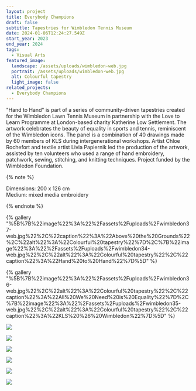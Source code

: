 ```yaml
---
layout: project
title: Everybody Champions
draft: false
subtitle: Tapestries for Wimbledon Tennis Museum
date: 2024-01-06T12:24:27.549Z
start_year: 2023
end_year: 2024
tags:
  - Visual Arts
featured_image:
  landscape: /assets/uploads/wimbledon-web.jpg
  portrait: /assets/uploads/wimbledon-web.jpg
  alt: Colourful tapestry
  light_image: false
related_projects:
  - Everybody Champions
---
```

"Hand to Hand" is part of a series of community-driven tapestries created for the Wimbledon Lawn Tennis Museum in partnership with the Love to Learn Programme at London-based charity Katherine Low Settlement. The artwork celebrates the beauty of equality in sports and tennis, reminiscent of the Wimbledon icons. The panel is a combination of 40 drawings made by 60 members of KLS during intergenerational workshops. Artist Chloe Rochefort and textile artist Livia Papiernik led the production of the artwork, assisted by ten volunteers who used a range of hand embroidery, patchwork, sewing, stitching, and knitting techniques. Project funded by the Wimbledon Foundation.

{% note %}



Dimensions: 200 x 126 cm\
Medium: mixed media embroidery



{% endnote %}

{% gallery "%5B%7B%22image%22%3A%22%2Fassets%2Fuploads%2Fwimbledon37-web.jpg%22%2C%22caption%22%3A%22Above%20the%20Grounds%22%2C%22alt%22%3A%22Colourful%20tapestry%22%7D%2C%7B%22image%22%3A%22%2Fassets%2Fuploads%2Fwimbledon34-web.jpg%22%2C%22alt%22%3A%22Colourful%20tapestry%22%2C%22caption%22%3A%22Hand%20to%20Hand%22%7D%5D" %}

{% gallery "%5B%7B%22image%22%3A%22%2Fassets%2Fuploads%2Fwimbledon36-web.jpg%22%2C%22alt%22%3A%22Colourful%20tapestry%22%2C%22caption%22%3A%22All%20We%20Need%20is%20Equality%22%7D%2C%7B%22image%22%3A%22%2Fassets%2Fuploads%2Fwimbledon35-web.jpg%22%2C%22alt%22%3A%22Colourful%20tapestry%22%2C%22caption%22%3A%22KLS%20%26%20Wimbledon%22%7D%5D" %}

![](/assets/uploads/dscf0057-web.jpg)

![](/assets/uploads/dscf0074-web.jpg)

![](/assets/uploads/img_2389.jpg)

![](/assets/uploads/img_2424.jpg)

![](/assets/uploads/img_6060.jpg)

![](/assets/uploads/dscf01001-web.jpg)